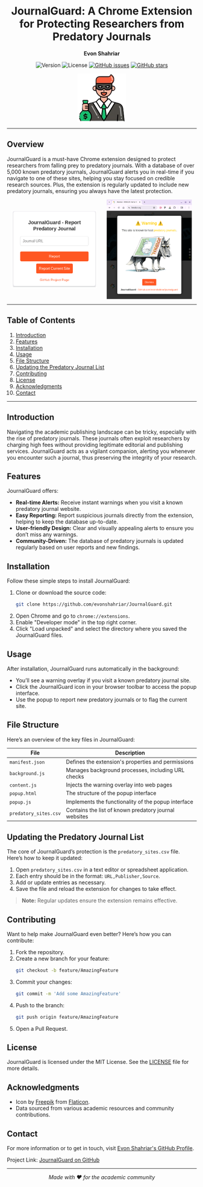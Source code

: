 <div align="center">

# JournalGuard: A Chrome Extension for Protecting Researchers from Predatory Journals

**Evon Shahriar**

![Version](https://img.shields.io/badge/version-1.1-blue.svg)
![License](https://img.shields.io/badge/license-MIT-green.svg)
[![GitHub issues](https://img.shields.io/github/issues/evonshahriar/JournalGuard.svg)](https://github.com/evonshahriar/JournalGuard/issues)
[![GitHub stars](https://img.shields.io/github/stars/evonshahriar/JournalGuard.svg)](https://github.com/evonshahriar/JournalGuard/stargazers)

<img src="icons/icon128.png" alt="JournalGuard Logo" width="128px" height="128px">

</div>

---

## Overview

JournalGuard is a must-have Chrome extension designed to protect researchers from falling prey to predatory journals. With a database of over 5,000 known predatory journals, JournalGuard alerts you in real-time if you navigate to one of these sites, helping you stay focused on credible research sources. Plus, the extension is regularly updated to include new predatory journals, ensuring you always have the latest protection.

<div style="display: flex; justify-content: space-around; align-items: center;">
    <img src="popup-ss.png" alt="Popup Interface" width="45%">
    <img src="warning-ss.png" alt="Warning Overlay" width="45%">
</div>

---

## Table of Contents

1. [Introduction](#introduction)
2. [Features](#features)
3. [Installation](#installation)
4. [Usage](#usage)
5. [File Structure](#file-structure)
6. [Updating the Predatory Journal List](#updating-the-predatory-journal-list)
7. [Contributing](#contributing)
8. [License](#license)
9. [Acknowledgments](#acknowledgments)
10. [Contact](#contact)

---

## Introduction

Navigating the academic publishing landscape can be tricky, especially with the rise of predatory journals. These journals often exploit researchers by charging high fees without providing legitimate editorial and publishing services. JournalGuard acts as a vigilant companion, alerting you whenever you encounter such a journal, thus preserving the integrity of your research.

## Features

JournalGuard offers:

- **Real-time Alerts:** Receive instant warnings when you visit a known predatory journal website.
- **Easy Reporting:** Report suspicious journals directly from the extension, helping to keep the database up-to-date.
- **User-friendly Design:** Clear and visually appealing alerts to ensure you don’t miss any warnings.
- **Community-Driven:** The database of predatory journals is updated regularly based on user reports and new findings.

## Installation

Follow these simple steps to install JournalGuard:

1. Clone or download the source code:
   ```bash
   git clone https://github.com/evonshahriar/JournalGuard.git
   ```
2. Open Chrome and go to `chrome://extensions`.
3. Enable "Developer mode" in the top right corner.
4. Click "Load unpacked" and select the directory where you saved the JournalGuard files.

## Usage

After installation, JournalGuard runs automatically in the background:

- You’ll see a warning overlay if you visit a known predatory journal site.
- Click the JournalGuard icon in your browser toolbar to access the popup interface.
- Use the popup to report new predatory journals or to flag the current site.

## File Structure

Here’s an overview of the key files in JournalGuard:

| File | Description |
|------|-------------|
| `manifest.json` | Defines the extension's properties and permissions |
| `background.js` | Manages background processes, including URL checks |
| `content.js` | Injects the warning overlay into web pages |
| `popup.html` | The structure of the popup interface |
| `popup.js` | Implements the functionality of the popup interface |
| `predatory_sites.csv` | Contains the list of known predatory journal websites |

## Updating the Predatory Journal List

The core of JournalGuard’s protection is the `predatory_sites.csv` file. Here’s how to keep it updated:

1. Open `predatory_sites.csv` in a text editor or spreadsheet application.
2. Each entry should be in the format: `URL,Publisher,Source`.
3. Add or update entries as necessary.
4. Save the file and reload the extension for changes to take effect.

> **Note:** Regular updates ensure the extension remains effective.

## Contributing

Want to help make JournalGuard even better? Here’s how you can contribute:

1. Fork the repository.
2. Create a new branch for your feature:
   ```bash
   git checkout -b feature/AmazingFeature
   ```
3. Commit your changes:
   ```bash
   git commit -m 'Add some AmazingFeature'
   ```
4. Push to the branch:
   ```bash
   git push origin feature/AmazingFeature
   ```
5. Open a Pull Request.

## License

JournalGuard is licensed under the MIT License. See the [LICENSE](LICENSE) file for more details.

## Acknowledgments

- Icon by [Freepik](https://www.freepik.com) from [Flaticon](https://www.flaticon.com).
- Data sourced from various academic resources and community contributions.

## Contact

For more information or to get in touch, visit [Evon Shahriar's GitHub Profile](https://github.com/evonshahriar).

Project Link: [JournalGuard on GitHub](https://github.com/evonshahriar/JournalGuard)

---

<div align="center">

*Made with ❤️ for the academic community*

</div>
